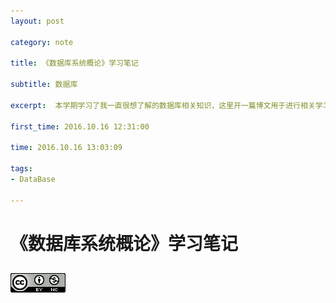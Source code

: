 ```yaml
---
layout: post

category: note

title: 《数据库系统概论》学习笔记

subtitle: 数据库

excerpt:  本学期学习了我一直很想了解的数据库相关知识，这里开一篇博文用于进行相关学习笔记的记录，便于后期学习总结。

first_time: 2016.10.16 12:31:00

time: 2016.10.16 13:03:09

tags:
- DataBase

---
```


# 《数据库系统概论》学习笔记 

## ![Alt text](../../img/cc.png "11 title") 